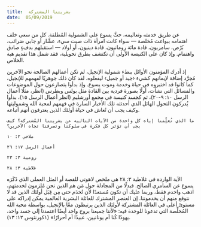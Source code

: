 ```yaml
---
title:  بشريتنا المشتركة
date:  05/09/2019
---
```


عن طريق خدمته وتعاليمه، حثَّ يسوع على الشمولية المُطلقة. كل من سعى خلف اهتمامه ببواعث مُخلصة — سواء كانت امرأة ذات صيت سيء، عشَّار أو جابي ضرائب، بُرْص، سامريون، قادة مائة رومانيون، قادة دينيون، أو أولاد — استقبلهم بدفءٍ صادق واهتمام. وإذ كان على الكنيسة الأولى أن تكتشف بطرق تحويلية، فقد شمل هذا تقديم هبة الخلاص.

إذ أدرك المؤمنون الأوائل ببطء شمولية الإنجيل، لم تكن أعمالهم الصالحة نحو الآخرين مُجرَّد إضافة لإيمانهم كشيء ‹جيد أو جميل› ليفعلوه. لقد كان ذلك جوهريًا لفهمهم للإنجيل، كما كانوا قد اختبروه في حياة وخدمة وموت يسوع. وإذ بدأوا يتصارعون حول الموضوعات والمسائل التي نشأت، أولًا بصورة فردية بين القادة مثل بولس وبطرس (انظر، مثلًا أعمال الرسل ١٠: ٩-٢٠)، ثم كجسد كنيسة في مجمع أورشليم (انظر أعمال الرسل ١٥)، بدأوا يُدركون التحول الهائل الذي أحدثته تلك الأخبار السارة في فهمهم لمحبة الله وشموليتها وكيف يجب أن تُعاش في حياة أولئك الذين يعترفون أنهم أتباعه.

`ما الذي تُعلِّمنا إياه كل واحدة من الآيات التالية عن بشريتنا المُشتركة؟ كيف يجب أن تؤثر كل فكرة في سلوكنا وتصرفنا تجاه الآخرين؟`

`ملاخي ٢: ١٠`

`أعمال الرسل ١٧: ٢٦`

`رومية ٣: ٢٣`

`غلاطية ٣: ٢٨`

الآية الواردة في غلاطية ٣: ٢٨ هي ملخص لاهوتي للقصة أو المثل العملي الذي ذَكَرَه يسوع عن السامري الصالح. فبدلًا من المجادلة حول مَن هم الذين نحن مُلزمون لخدمتهم، اذهب واخدم فقط، وربما عليك أن تكون مُستعدًا لأن تُخدَم حتى مِن قِبَل أولئك الذين قد لا نتوقع منهم أن يخدموننا. إن العنصر المشترك للعائلة البشرية العالمية يمكن إدراكه على مستوىً أعلى في العائلة المشتركة لأولئك الذين يرتبطون معًا بالإنجيل، بواسطة محبة الله المُخلِّصة التي تدعونا للوحدة فيه: «لأننا جميعنا بروح واحد أيضًا اعتمدنا إلى جسد واحد، يهودًا كُنا أم يونانيين، عبيدًا أم أحرارًا» (١كورنثوس ١٢: ١٣).